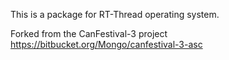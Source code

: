 This is a package for RT-Thread operating system.

Forked from the CanFestival-3 project https://bitbucket.org/Mongo/canfestival-3-asc
